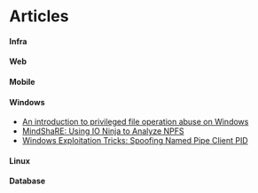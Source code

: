 # Articles

#### Infra

#### Web

#### Mobile

#### Windows

- [An introduction to privileged file operation abuse on Windows](https://offsec.almond.consulting/intro-to-file-operation-abuse-on-Windows.html)
- [MindShaRE: Using IO Ninja to Analyze NPFS](https://www.zerodayinitiative.com/blog/2021/11/17/mindshare-using-io-ninja-to-analyze-npfs)
- [Windows Exploitation Tricks: Spoofing Named Pipe Client PID](https://googleprojectzero.blogspot.com/2019/09/windows-exploitation-tricks-spoofing.html)

#### Linux

#### Database
